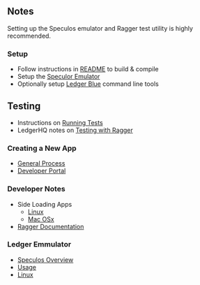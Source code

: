 ## Notes

Setting up the Speculos emulator and Ragger test utility is highly recommended.

### Setup
   - Follow instructions in [README](../README.md) to build & compile
   - Setup the [Speculor Emulator](./speculos-emulator-setup.md)
   - Optionally setup [Ledger Blue](./ledger-blue-setup.md) command line tools

## Testing
   - Instructions on [Running Tests](./running-tests.md)
   - LedgerHQ notes on [Testing with Ragger](../tests/functional/usage.md)

### Creating a New App
   - [General Process](https://developers.ledger.com/docs/coin/general-process/)
   - [Developer Portal](https://developers.ledger.com/)

### Developer Notes
   - Side Loading Apps
      - [Linux](https://developers.ledger.com/docs/embedded-app/load-linux/)
      - [Mac OSx](https://developers.ledger.com/docs/embedded-app/load-mac/)
   - [Ragger Documentation](https://ledgerhq.github.io/ragger/)


### Ledger Emmulator
   - [Speculos Overview](https://developers.ledger.com/docs/speculos/introduction/)
   - [Usage](https://developers.ledger.com/docs/speculos/user/usage/)
   - [Linux](https://developers.ledger.com/docs/speculos/installation/build/)
